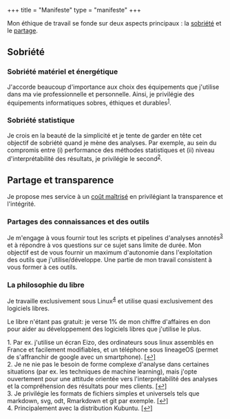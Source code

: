 +++
title = "Manifeste"
type = "manifeste"
+++

Mon éthique de travail se fonde sur deux aspects principaux : la [sobriété](#sobriété) et le [partage](partage-et-transparence).
 

## Sobriété

### Sobriété matériel et énergétique

J'accorde beaucoup d'importance aux choix des équipements que j'utilise dans ma vie professionnelle et personnelle. Ainsi, je privilégie des équipements informatiques sobres, éthiques et durables<sup id="a1">[1](#f1)</sup>. 

### Sobriété statistique 

Je crois en la beauté de la simplicité et je tente de garder en tête cet objectif de sobriété quand je mène des analyses. 
Par exemple, au sein du compromis entre (i) performance des méthodes statistiques et (ii) niveau d'interprétabilité des résultats, je privilégie le second<sup id="a2">[2](#f2)</sup>. 

## Partage et transparence 

Je propose mes service à un [coût maîtrisé](/offres) en privilégiant la transparence et l'intégrité.

### Partages des connaissances et des outils

Je m'engage à vous fournir tout les scripts et pipelines d'analyses annotés<sup id="a3">[3](#f3)</sup> et à répondre à vos questions sur ce sujet sans limite de durée. Mon objectif est de vous fournir un maximum d'autonomie dans l'exploitation des outils que j'utilise/développe. Une partie de mon travail consistent à vous former à ces outils.

### La philosophie du libre

Je travaille exclusivement sous Linux<sup id="a4">[4](#f4)</sup> et utilise quasi exclusivement des logiciels libres. 

<i class="fas fa-exclamation-circle"></i> Le libre n'étant pas gratuit: je verse 1% de mon chiffre d'affaires en don pour aider au développement des logiciels libres que j'utilise le plus.

<p class="footnote">
<span  id="f1"> 1. Par ex. j'utilise un écran Eizo, des ordinateurs sous linux assemblés en France et facilement modifiables, et un téléphone sous lineageOS (permet de s'affranchir de google avec un smartphone). </span> <a href="#a1">[↩]</a>
</br>
<span id="f2"> 2. Je ne nie pas le besoin de forme complexe d'analyse dans certaines situations (par ex. les techniques de machine learning), mais j'opte ouvertement pour une attitude orientée vers l'interprétabilité des analyses et la compréhension des résultats pour mes clients.</span> <a href="#a2">[↩]</a>
</br>
<span id="f3"> 3. Je privilégie les formats de fichiers simples et universels tels que markdown, svg, odt, Rmarkdown et git par exemple.</span> <a href="#a3">[↩]</a>
</br>
<span id="f4"> 4. Principalement avec la distribution Kubuntu.</span> <a href="#a4">[↩]</a>
</p>



<!-- Mon objectif est de m'inspirer de ce qui existe déjà<sup id="axxxx">[xxxx](#fxxx)</sup> tout en inventant d'autres façons de travailler. -->
<!-- <span  id="fxxx"> 1. Pour ne pas réinventer la roue...</span> <a href="#axxxxx">[↩]</a> -->
